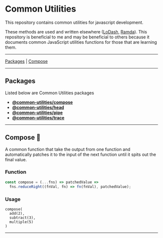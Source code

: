 # Common Utilities

This repository contains common utilities for javascript development.

These methods are used and written elsewhere ([LoDash](https://lodash.com/), [Ramda](https://ramdajs.com/docs/)). This repository is beneficial to me and may be beneficial to others because it documents common JavaScript utilities functions for those that are learning them.

---

[Packages](#packages) | [Compose](#compose)

---

## Packages

Listed below are Common Utilities packages

- **[@common-utilities/compose](/packages/compose)**
- **[@common-utilities/head](/packages/head)**
- **[@common-utilities/pipe](/packages/pipe)**
- **[@common-utilities/trace](/packages/trace)**

---

## Compose 🚂

A common function that take the output from one function and automatically patches it to the input of the next function until it spits out the final value.

### Function

```javascript
const compose = (...fns) => patchedValue =>
  fns.reduceRight((fnVal, fn) => fn(fnVal), patchedValue);
```

### Usage

```
compose(
  add(2),
  subtract(3),
  multiple(5)
)
```

---
